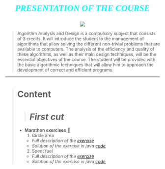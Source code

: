 # <span style="color:cyan"><font face="times new roman"><p style='text-align: center;'>_**PRESENTATION OF THE COURSE**_</p></font>
</span>
<div align="center"><img src="https://media.giphy.com/media/ZEehVvEi5mJ47qYy1o/giphy.gif"></div>

>Algorithm Analysis and Design is a compulsory subject that consists of 3 credits. It will introduce the student to the management of algorithms that allow solving the different non-trivial problems that are available to computers. The analysis of the efficiency and quality of these algorithms, as well as their main design techniques, will be the essential objectives of the course. The student will be provided with the basic algorithmic techniques that will allow him to approach the development of correct and efficient programs.
---
> # **Content**
>> # _First cut_
>>
> - **Marathon exercises** 📑
>   1. Circle area  
>   - _Full description of the [exercise](https://www.urionlinejudge.com.br/judge/es/problems/view/1002)_
>   - _Solution of the exercise in java [code](https://github.com/nicolasmontesc/Analysis-and-design-of-algorithms/blob/master/Trabajos/src/corte1/ejerciciosdemaraton/AreaCirculo.java)_
>   2. Spent fuel
>   - _Full description of the [exercise](https://www.urionlinejudge.com.br/judge/es/problems/view/1017)_
>   - _Solution of the exercise in java [code](https://github.com/nicolasmontesc/Analysis-and-design-of-algorithms/blob/master/Trabajos/src/corte1/ejerciciosdemaraton/CombustibleGastado.java)_
